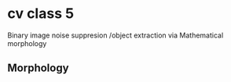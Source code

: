 # cv class 5

Binary image noise suppresion /object extraction via Mathematical morphology

## Morphology


